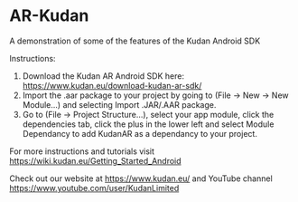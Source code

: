 # AR-Kudan
A demonstration of some of the features of the Kudan Android SDK

Instructions:
1. Download the Kudan AR Android SDK here: https://www.kudan.eu/download-kudan-ar-sdk/ 
2. Import the .aar package to your project by going to (File -> New -> New Module...) and selecting Import .JAR/.AAR package.
3. Go to (File -> Project Structure...), select your app module, click the dependencies tab, click the plus in the lower left and select Module Dependancy to add KudanAR as a dependancy to your project.

For more instructions and tutorials visit https://wiki.kudan.eu/Getting_Started_Android

Check out our website at https://www.kudan.eu/ and YouTube channel https://www.youtube.com/user/KudanLimited
